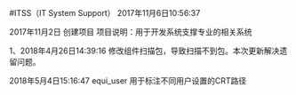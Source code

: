 #ITSS（IT System Support）
2017年11月6日10:56:37

2017年11月2日 创建项目
项目说明：用于开发系统支撑专业的相关系统

1、2018年4月26日14:39:16
修改组件扫描包，导致扫描不到包。本次更新解决遗留问题。

2018年5月4日15:16:47
equi_user 用于标注不同用户设置的CRT路径

